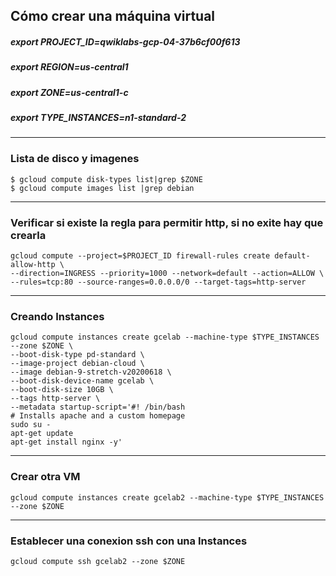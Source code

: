## Cómo crear una máquina virtual

##### export PROJECT_ID=qwiklabs-gcp-04-37b6cf00f613
##### export REGION=us-central1 
##### export ZONE=us-central1-c 
##### export TYPE_INSTANCES=n1-standard-2
--------------------------
### Lista de disco y imagenes
```
$ gcloud compute disk-types list|grep $ZONE
$ gcloud compute images list |grep debian
```
--------------------------
### Verificar si existe la regla para permitir http, si no exite hay que crearla
```
gcloud compute --project=$PROJECT_ID firewall-rules create default-allow-http \
--direction=INGRESS --priority=1000 --network=default --action=ALLOW \
--rules=tcp:80 --source-ranges=0.0.0.0/0 --target-tags=http-server
```
--------------------------
### Creando Instances
```
gcloud compute instances create gcelab --machine-type $TYPE_INSTANCES --zone $ZONE \
--boot-disk-type pd-standard \
--image-project debian-cloud \
--image debian-9-stretch-v20200618 \
--boot-disk-device-name gcelab \
--boot-disk-size 10GB \
--tags http-server \
--metadata startup-script='#! /bin/bash
# Installs apache and a custom homepage
sudo su -
apt-get update
apt-get install nginx -y'
```
--------------------------
### Crear otra VM
```
gcloud compute instances create gcelab2 --machine-type $TYPE_INSTANCES --zone $ZONE
```
--------------------------
### Establecer una conexion ssh con una Instances
```
gcloud compute ssh gcelab2 --zone $ZONE
```